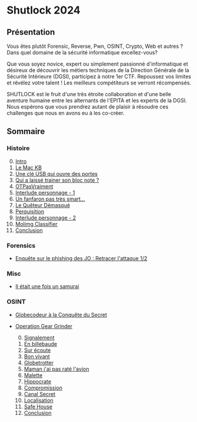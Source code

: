 # Shutlock 2024

## Présentation
Vous êtes plutôt Forensic, Reverse, Pwn, OSINT, Crypto, Web et autres ? Dans quel domaine de la sécurité informatique excellez-vous?

Que vous soyez novice, expert ou simplement passionné d'informatique et désireux de découvrir les métiers techniques de la Direction Générale de la Sécurité Intérieure (DGSI), participez à notre 1er CTF. Repoussez vos limites et révélez votre talent ! Les meilleurs compétiteurs se verront récompensés.

SHUTLOCK est le fruit d'une très étroite collaboration et d'une belle aventure humaine entre les alternants de l'EPITA et les experts de la DGSI. Nous espérons que vous prendrez autant de plaisir à résoudre ces challenges que nous en avons eu à les co-créer.

## Sommaire

### Histoire
0. [Intro](./Histoire/0-0_Intro)
1. [Le Mac KB](./Histoire/0-1_Le_Mac_KB)
2. [Une clé USB qui ouvre des portes](./Histoire/0-2_Une_cle_USB_qui_ouvre_des_portes)
3. [Qui a laissé trainer son bloc note ?](./Histoire/1-0_Qui_a_laisse_trainer_son_bloc_note)
4. [OTPasVraiment](./Histoire/1-1_OTPasVraiment)
5. [Interlude personnage - 1](./Histoire/1-2_Fin_niveau_1)
6. [Un fanfaron pas très smart...](./Histoire/2-0_Un_fanfaron_pas_tres_smart)
7. [Le Quêteur Démasqué](./Histoire/2-1_Le_Queteur_Demasque)
8. [Perquisition](./Histoire/2-2_Perquisition)
9. [Interlude personnage - 2](./Histoire/2-3_Fin_niveau_2)
10. [Molimg Classifier](./Histoire/3-0_Molimg_Classifier)
11. [Conclusion](./Histoire/3-1_Final)

### Forensics
* [Enquête sur le phishing des JO : Retracer l'attaque 1/2](./Forensics/Enquete_sur_le_phishing_des_JO)

### Misc
* [Il était une fois un samurai](Il_etait_une_fois_un_samurai)

### OSINT
* [Globecodeur à la Conquête du Secret](Globecodeur_a_la_conquete_du_secret)
* [Operation Gear Grinder](./OSINT/Operation_Gear_Grinder)

    0. [Signalement](./OSINT/0-12_Signalement)
    1. [En billebaude](./OSINT/1-12_En_billebaude)
    2. [Sur écoute](./OSINT/2-12_Sur_ecoute)
    3. [Bon vivant](./OSINT/3-12_Bon_vivant)
    4. [Globetrotter](./OSINT/4-12_Globetrotter)
    5. [Maman j'ai pas raté l'avion](./OSINT/5-12_Maman_jai_pas_rate_lavion)
    6. [Malette](./OSINT/6-12_Malette)
    7. [Hippocrate](./OSINT/7-12_Hippocrate)
    8. [Compromission](./OSINT/8-12_Compromission)
    9. [Canal Secret](./OSINT/9-12_Canal_Secret)
    10. [Localisation](./OSINT/10-12_Localisation)
    11. [Safe House](./OSINT/11-12_Safe_House)
    12. [Conclusion](./OSINT/12-12_Conclusion)